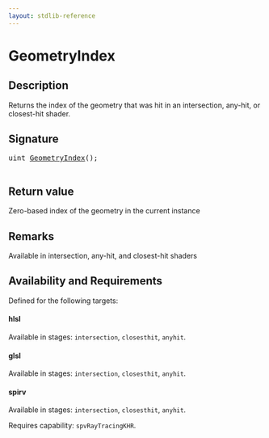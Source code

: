```yaml
---
layout: stdlib-reference
---
```


# GeometryIndex

## Description

Returns the index of the geometry that was hit in an intersection, any-hit, or closest-hit shader.



## Signature 

<pre>
<span class="code_keyword">uint</span> <a href="geometryindex-08">GeometryIndex</a>();

</pre>

## Return value
Zero-based index of the geometry in the current instance

## Remarks
Available in intersection, any-hit, and closest-hit shaders


## Availability and Requirements

Defined for the following targets:

#### hlsl
Available in stages: `intersection`, `closesthit`, `anyhit`.

#### glsl
Available in stages: `intersection`, `closesthit`, `anyhit`.

#### spirv
Available in stages: `intersection`, `closesthit`, `anyhit`.

Requires capability: `spvRayTracingKHR`.


